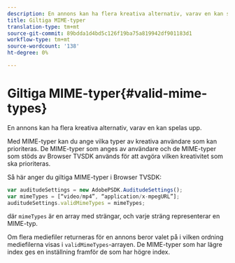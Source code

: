 ```yaml
---
description: En annons kan ha flera kreativa alternativ, varav en kan spelas upp.
title: Giltiga MIME-typer
translation-type: tm+mt
source-git-commit: 89bdda1d4bd5c126f19ba75a819942df901183d1
workflow-type: tm+mt
source-wordcount: '138'
ht-degree: 0%

---
```



# Giltiga MIME-typer{#valid-mime-types}

En annons kan ha flera kreativa alternativ, varav en kan spelas upp.

Med MIME-typer kan du ange vilka typer av kreativa användare som kan prioriteras. De MIME-typer som anges av användare och de MIME-typer som stöds av Browser TVSDK används för att avgöra vilken kreativitet som ska prioriteras.

Så här anger du giltiga MIME-typer i Browser TVSDK:

```js
var auditudeSettings = new AdobePSDK.AuditudeSettings(); 
var mimeTypes = [“video/mp4”, “application/x-mpegURL”]; 
auditudeSettings.validMimeTypes = mimeTypes; 
```

där `mimeTypes` är en array med strängar, och varje sträng representerar en MIME-typ.

Om flera mediefiler returneras för en annons beror valet på i vilken ordning mediefilerna visas i `validMimeTypes`-arrayen. De MIME-typer som har lägre index ges en inställning framför de som har högre index.

